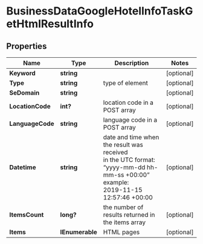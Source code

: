 # BusinessDataGoogleHotelInfoTaskGetHtmlResultInfo


## Properties

| Name | Type | Description | Notes |
|------------ | ------------- | ------------- | -------------|
**Keyword** | **string** |  |[optional]|
**Type** | **string** | type of element |[optional]|
**SeDomain** | **string** |  |[optional]|
**LocationCode** | **int?** | location code in a POST array |[optional]|
**LanguageCode** | **string** | language code in a POST array |[optional]|
**Datetime** | **string** | date and time when the result was received<br>in the UTC format: “yyyy-mm-dd hh-mm-ss +00:00”<br>example:<br>2019-11-15 12:57:46 +00:00 |[optional]|
**ItemsCount** | **long?** | the number of results returned in the items array |[optional]|
**Items** | **IEnumerable<HtmlItemInfo>** | HTML pages |[optional]|